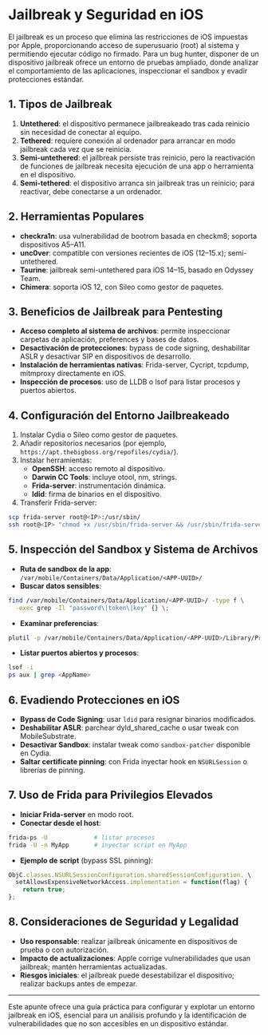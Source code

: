 # Jailbreak y Seguridad en iOS

El jailbreak es un proceso que elimina las restricciones de iOS impuestas por Apple, proporcionando acceso de superusuario (root) al sistema y permitiendo ejecutar código no firmado. Para un bug hunter, disponer de un dispositivo jailbreak ofrece un entorno de pruebas ampliado, donde analizar el comportamiento de las aplicaciones, inspeccionar el sandbox y evadir protecciones estándar.

## 1. Tipos de Jailbreak

1. **Untethered**: el dispositivo permanece jailbreakeado tras cada reinicio sin necesidad de conectar al equipo.
2. **Tethered**: requiere conexión al ordenador para arrancar en modo jailbreak cada vez que se reinicia.
3. **Semi-untethered**: el jailbreak persiste tras reinicio, pero la reactivación de funciones de jailbreak necesita ejecución de una app o herramienta en el dispositivo.
4. **Semi-tethered**: el dispositivo arranca sin jailbreak tras un reinicio; para reactivar, debe conectarse a un ordenador.

## 2. Herramientas Populares

- **checkra1n**: usa vulnerabilidad de bootrom basada en checkm8; soporta dispositivos A5–A11.
- **unc0ver**: compatible con versiones recientes de iOS (12–15.x); semi-untethered.
- **Taurine**: jailbreak semi-untethered para iOS 14–15, basado en Odyssey Team.
- **Chimera**: soporta iOS 12, con Sileo como gestor de paquetes.

## 3. Beneficios de Jailbreak para Pentesting

- **Acceso completo al sistema de archivos**: permite inspeccionar carpetas de aplicación, preferences y bases de datos.
- **Desactivación de protecciones**: bypass de code signing, deshabilitar ASLR y desactivar SIP en dispositivos de desarrollo.
- **Instalación de herramientas nativas**: Frida-server, Cycript, tcpdump, mitmproxy directamente en iOS.
- **Inspección de procesos**: uso de LLDB o lsof para listar procesos y puertos abiertos.

## 4. Configuración del Entorno Jailbreakeado

1. Instalar Cydia o Sileo como gestor de paquetes.
2. Añadir repositorios necesarios (por ejemplo, `https://apt.thebigboss.org/repofiles/cydia/`).
3. Instalar herramientas:
   - **OpenSSH**: acceso remoto al dispositivo.
   - **Darwin CC Tools**: incluye otool, nm, strings.
   - **Frida-server**: instrumentación dinámica.
   - **ldid**: firma de binarios en el dispositivo.
4. Transferir Frida-server:

```bash
scp frida-server root@<IP>:/usr/sbin/
ssh root@<IP> "chmod +x /usr/sbin/frida-server && /usr/sbin/frida-server &"
```

## 5. Inspección del Sandbox y Sistema de Archivos

- **Ruta de sandbox de la app**:
  `/var/mobile/Containers/Data/Application/<APP-UUID>/`
- **Buscar datos sensibles**:

```bash
find /var/mobile/Containers/Data/Application/<APP-UUID>/ -type f \
  -exec grep -Il "password\|token\|key" {} \;
```

- **Examinar preferencias**:

```bash
plutil -p /var/mobile/Containers/Data/Application/<APP-UUID>/Library/Preferences/*.plist
```

- **Listar puertos abiertos y procesos**:

```bash
lsof -i
ps aux | grep <AppName>
```

## 6. Evadiendo Protecciones en iOS

- **Bypass de Code Signing**: usar `ldid` para resignar binarios modificados.
- **Deshabilitar ASLR**: parchear dyld_shared_cache o usar tweak con MobileSubstrate.
- **Desactivar Sandbox**: instalar tweak como `sandbox-patcher` disponible en Cydia.
- **Saltar certificate pinning**: con Frida inyectar hook en `NSURLSession` o librerías de pinning.

## 7. Uso de Frida para Privilegios Elevados

- **Iniciar Frida-server** en modo root.
- **Conectar desde el host**:

```bash
frida-ps -U             # listar procesos
frida -U -n MyApp       # inyectar script en MyApp
```

- **Ejemplo de script** (bypass SSL pinning):

```javascript
ObjC.classes.NSURLSessionConfiguration.sharedSessionConfiguration. \
  setAllowsExpensiveNetworkAccess.implementation = function(flag) {
    return true;
};
```

## 8. Consideraciones de Seguridad y Legalidad

- **Uso responsable**: realizar jailbreak únicamente en dispositivos de prueba o con autorización.
- **Impacto de actualizaciones**: Apple corrige vulnerabilidades que usan jailbreak; mantén herramientas actualizadas.
- **Riesgos iniciales**: el jailbreak puede desestabilizar el dispositivo; realizar backups antes de empezar.

---

Este apunte ofrece una guía práctica para configurar y explotar un entorno jailbreak en iOS, esencial para un análisis profundo y la identificación de vulnerabilidades que no son accesibles en un dispositivo estándar.
